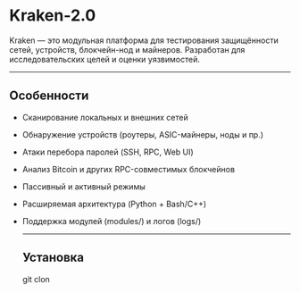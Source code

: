 # Kraken-2.0

Kraken — это модульная платформа для тестирования защищённости сетей, устройств, блокчейн-нод и майнеров. Разработан для исследовательских целей и оценки уязвимостей.

---

## Особенности

- Сканирование локальных и внешних сетей
- Обнаружение устройств (роутеры, ASIC-майнеры, ноды и пр.)
- Атаки перебора паролей (SSH, RPC, Web UI)
- Анализ Bitcoin и других RPC-совместимых блокчейнов
- Пассивный и активный режимы
- Расширяемая архитектура (Python + Bash/C++)
- Поддержка модулей (modules/) и логов (logs/)

  ---

  ## Установка

  git clon
